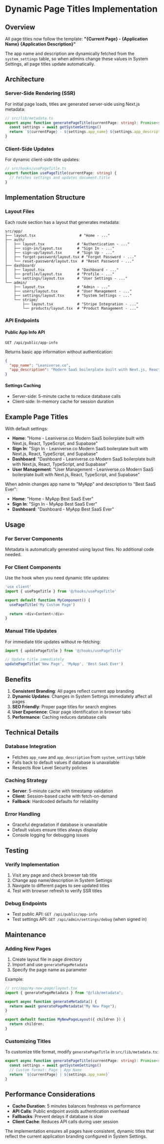 # Dynamic Page Titles Implementation

## Overview
All page titles now follow the template: **"{Current Page} - {Application Name} {Application Description}"**

The app name and description are dynamically fetched from the `system_settings` table, so when admins change these values in System Settings, all page titles update automatically.

## Architecture

### Server-Side Rendering (SSR)
For initial page loads, titles are generated server-side using Next.js metadata:

```typescript
// src/lib/metadata.ts
export async function generatePageTitle(currentPage: string): Promise<string> {
  const settings = await getSystemSettings()
  return `${currentPage} - ${settings.app_name} ${settings.app_description}`
}
```

### Client-Side Updates
For dynamic client-side title updates:

```typescript
// src/hooks/usePageTitle.ts
export function usePageTitle(currentPage: string) {
  // Fetches settings and updates document.title
}
```

## Implementation Structure

### Layout Files
Each route section has a layout that generates metadata:

```
src/app/
├── layout.tsx                    # "Home - ..."
├── auth/
│   ├── layout.tsx               # "Authentication - ..."
│   ├── sign-in/layout.tsx       # "Sign In - ..."
│   ├── sign-up/layout.tsx       # "Sign Up - ..."
│   ├── forgot-password/layout.tsx # "Forgot Password - ..."
│   └── reset-password/layout.tsx  # "Reset Password - ..."
├── dashboard/
│   ├── layout.tsx               # "Dashboard - ..."
│   ├── profile/layout.tsx       # "Profile - ..."
│   └── settings/layout.tsx      # "User Settings - ..."
└── admin/
    ├── layout.tsx               # "Admin - ..."
    ├── users/layout.tsx         # "User Management - ..."
    ├── settings/layout.tsx      # "System Settings - ..."
    └── stripe/
        ├── layout.tsx           # "Stripe Integration - ..."
        └── products/layout.tsx  # "Product Management - ..."
```

### API Endpoints

#### Public App Info API
```
GET /api/public/app-info
```

Returns basic app information without authentication:
```json
{
  "app_name": "Leaniverse.co",
  "app_description": "Modern SaaS boilerplate built with Next.js, React, TypeScript, and Supabase"
}
```

#### Settings Caching
- Server-side: 5-minute cache to reduce database calls
- Client-side: In-memory cache for session duration

## Example Page Titles

With default settings:
- **Home**: "Home - Leaniverse.co Modern SaaS boilerplate built with Next.js, React, TypeScript, and Supabase"
- **Sign In**: "Sign In - Leaniverse.co Modern SaaS boilerplate built with Next.js, React, TypeScript, and Supabase"
- **Dashboard**: "Dashboard - Leaniverse.co Modern SaaS boilerplate built with Next.js, React, TypeScript, and Supabase"
- **User Management**: "User Management - Leaniverse.co Modern SaaS boilerplate built with Next.js, React, TypeScript, and Supabase"

When admin changes app name to "MyApp" and description to "Best SaaS Ever":
- **Home**: "Home - MyApp Best SaaS Ever"
- **Sign In**: "Sign In - MyApp Best SaaS Ever"
- **Dashboard**: "Dashboard - MyApp Best SaaS Ever"

## Usage

### For Server Components
Metadata is automatically generated using layout files. No additional code needed.

### For Client Components
Use the hook when you need dynamic title updates:

```typescript
'use client'
import { usePageTitle } from '@/hooks/usePageTitle'

export default function MyComponent() {
  usePageTitle('My Custom Page')
  
  return <div>Content</div>
}
```

### Manual Title Updates
For immediate title updates without re-fetching:

```typescript
import { updatePageTitle } from '@/hooks/usePageTitle'

// Update title immediately
updatePageTitle('New Page', 'MyApp', 'Best SaaS Ever')
```

## Benefits

1. **Consistent Branding**: All pages reflect current app branding
2. **Dynamic Updates**: Changes in System Settings immediately affect all pages
3. **SEO Friendly**: Proper page titles for search engines
4. **User Experience**: Clear page identification in browser tabs
5. **Performance**: Caching reduces database calls

## Technical Details

### Database Integration
- Fetches `app_name` and `app_description` from `system_settings` table
- Falls back to default values if database is unavailable
- Respects Row Level Security policies

### Caching Strategy
- **Server**: 5-minute cache with timestamp validation
- **Client**: Session-based cache with fetch-on-demand
- **Fallback**: Hardcoded defaults for reliability

### Error Handling
- Graceful degradation if database is unavailable
- Default values ensure titles always display
- Console logging for debugging issues

## Testing

### Verify Implementation
1. Visit any page and check browser tab title
2. Change app name/description in System Settings
3. Navigate to different pages to see updated titles
4. Test with browser refresh to verify SSR titles

### Debug Endpoints
- Test public API: `GET /api/public/app-info`
- Test settings API: `GET /api/admin/settings/debug` (when signed in)

## Maintenance

### Adding New Pages
1. Create layout file in page directory
2. Import and use `generatePageMetadata`
3. Specify the page name as parameter

Example:
```typescript
// src/app/my-new-page/layout.tsx
import { generatePageMetadata } from "@/lib/metadata";

export async function generateMetadata() {
  return await generatePageMetadata("My New Page");
}

export default function MyNewPageLayout({ children }) {
  return children;
}
```

### Customizing Titles
To customize title format, modify `generatePageTitle` in `src/lib/metadata.ts`:

```typescript
export async function generatePageTitle(currentPage: string): Promise<string> {
  const settings = await getSystemSettings()
  // Custom format: Page | App Name
  return `${currentPage} | ${settings.app_name}`
}
```

## Performance Considerations

- **Cache Duration**: 5 minutes balances freshness vs performance
- **API Calls**: Public endpoint avoids authentication overhead
- **Fallbacks**: Prevent delays if database is slow
- **Client Cache**: Reduces API calls during user session

The implementation ensures all pages have consistent, dynamic titles that reflect the current application branding configured in System Settings.